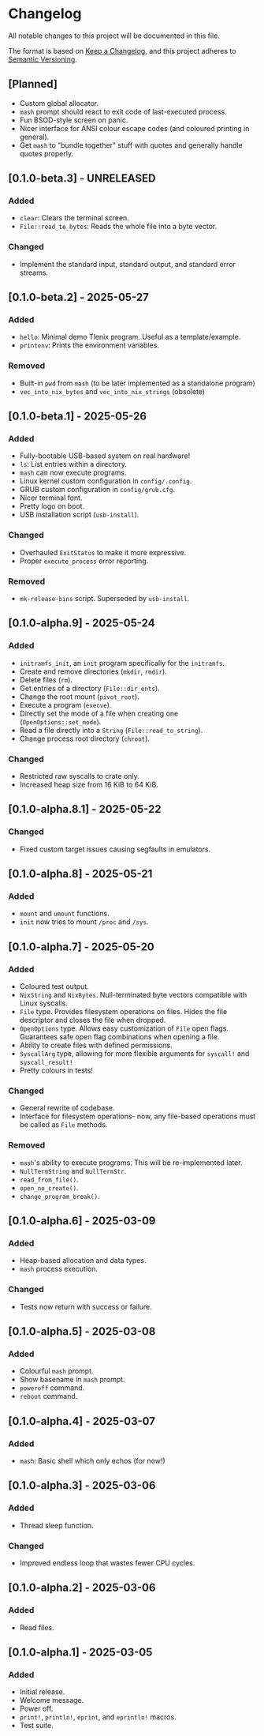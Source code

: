 # Changelog

All notable changes to this project will be documented in this file.

The format is based on [Keep a Changelog](https://keepachangelog.com/en/1.1.0/),
and this project adheres to [Semantic Versioning](https://semver.org/spec/v2.0.0.html).

## [Planned]

- Custom global allocator.
- `mash` prompt should react to exit code of last-executed process.
- Fun BSOD-style screen on panic.
- Nicer interface for ANSI colour escape codes (and coloured printing in general).
- Get `mash` to "bundle together" stuff with quotes and generally handle quotes properly.

## [0.1.0-beta.3] - UNRELEASED

### Added

- `clear`: Clears the terminal screen.
- `File::read_to_bytes`: Reads the whole file into a byte vector.

### Changed

- Implement the standard input, standard output, and standard error streams.

## [0.1.0-beta.2] - 2025-05-27

### Added

- `hello`: Minimal demo Tlenix program. Useful as a template/example.
- `printenv`: Prints the environment variables.

### Removed

- Built-in `pwd` from `mash` (to be later implemented as a standalone program)
- `vec_into_nix_bytes` and `vec_into_nix_strings` (obsolete)

## [0.1.0-beta.1] - 2025-05-26

### Added

- Fully-bootable USB-based system on real hardware!
- `ls`: List entries within a directory.
- `mash` can now execute programs.
- Linux kernel custom configuration in `config/.config`.
- GRUB custom configuration in `config/grub.cfg`.
- Nicer terminal font.
- Pretty logo on boot.
- USB installation script (`usb-install`).

### Changed

- Overhauled `ExitStatus` to make it more expressive.
- Proper `execute_process` error reporting.

### Removed

- `mk-release-bins` script. Superseded by `usb-install`.

## [0.1.0-alpha.9] - 2025-05-24

### Added

- `initramfs_init`, an `init` program specifically for the `initramfs`.
- Create and remove directories (`mkdir`, `rmdir`).
- Delete files (`rm`).
- Get entries of a directory (`File::dir_ents`).
- Change the root mount (`pivot_root`).
- Execute a program (`execve`).
- Directly set the mode of a file when creating one (`OpenOptions::set_mode`).
- Read a file directly into a `String` (`File::read_to_string`).
- Change process root directory (`chroot`).

### Changed

- Restricted raw syscalls to crate only.
- Increased heap size from 16 KiB to 64 KiB.

## [0.1.0-alpha.8.1] - 2025-05-22

### Changed

- Fixed custom target issues causing segfaults in emulators.

## [0.1.0-alpha.8] - 2025-05-21

### Added

- `mount` and `umount` functions.
- `init` now tries to mount `/proc` and `/sys`.

## [0.1.0-alpha.7] - 2025-05-20

### Added

- Coloured test output.
- `NixString` and `NixBytes`. Null-terminated byte vectors compatible with Linux syscalls.
- `File` type. Provides filesystem operations on files. Hides the file descriptor and closes the file when dropped.
- `OpenOptions` type. Allows easy customization of `File` open flags. Guarantees safe open flag combinations when opening a file.
- Ability to create files with defined permissions.
- `SyscallArg` type, allowing for more flexible arguments for `syscall!` and `syscall_result!`
- Pretty colours in tests!

### Changed

- General rewrite of codebase.
- Interface for filesystem operations- now, any file-based operations must be called as `File` methods.

### Removed

- `mash`'s ability to execute programs. This will be re-implemented later.
- `NullTermString` and `NullTermStr`.
- `read_from_file()`.
- `open_no_create()`.
- `change_program_break()`.

## [0.1.0-alpha.6] - 2025-03-09

### Added

- Heap-based allocation and data types.
- `mash` process execution.

### Changed

- Tests now return with success or failure.

## [0.1.0-alpha.5] - 2025-03-08

### Added

- Colourful `mash` prompt.
- Show basename in `mash` prompt.
- `poweroff` command.
- `reboot` command.

## [0.1.0-alpha.4] - 2025-03-07

### Added

- `mash`: Basic shell which only echos (for now!)

## [0.1.0-alpha.3] - 2025-03-06

### Added

- Thread sleep function.

### Changed

- Improved endless loop that wastes fewer CPU cycles.

## [0.1.0-alpha.2] - 2025-03-06

### Added

- Read files.

## [0.1.0-alpha.1] - 2025-03-05

### Added

- Initial release.
- Welcome message.
- Power off.
- `print!`, `println!`, `eprint`, and `eprintln!` macros.
- Test suite.
